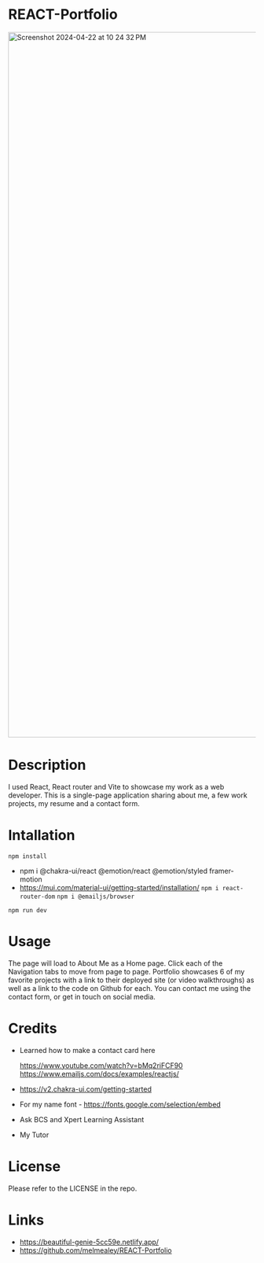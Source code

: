 # REACT-Portfolio
<img width="1435" alt="Screenshot 2024-04-22 at 10 24 32 PM" src="https://github.com/melmealey/REACT-Portfolio/assets/147653410/ba2bc5e7-803c-493b-9588-3c7fe9c4f4e6">

# Description
I used React, React router and Vite to showcase my work as a web developer. This is a single-page application sharing about me, a few work projects, my resume and a contact form.

# Intallation
`npm install`
* npm i @chakra-ui/react @emotion/react @emotion/styled framer-motion
* https://mui.com/material-ui/getting-started/installation/
`npm i react-router-dom`
`npm i @emailjs/browser`

`npm run dev`
  

# Usage
The page will load to About Me as a Home page. Click each of the Navigation tabs to move from page to page. Portfolio showcases 6 of my favorite projects with a link to their deployed site (or video walkthroughs) as well as a link to the code on Github for each. You can contact me using the contact form, or get in touch on social media.

# Credits
* Learned how to make a contact card here

  https://www.youtube.com/watch?v=bMq2riFCF90
  https://www.emailjs.com/docs/examples/reactjs/
* https://v2.chakra-ui.com/getting-started
* For my name font - https://fonts.google.com/selection/embed
* Ask BCS and Xpert Learning Assistant
* My Tutor


# License
Please refer to the LICENSE in the repo.

# Links 
* https://beautiful-genie-5cc59e.netlify.app/
* https://github.com/melmealey/REACT-Portfolio